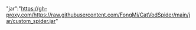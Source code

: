 "jar":"https://gh-proxy.com/https://raw.githubusercontent.com/FongMi/CatVodSpider/main/jar/custom_spider.jar"
